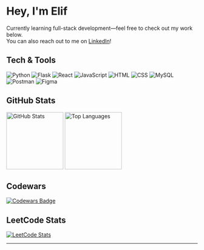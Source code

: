 # Hey, I'm Elif

Currently learning full-stack development—feel free to check out my work below.  
You can also reach out to me on [LinkedIn](https://www.linkedin.com/in/elif-erik/)! 

## Tech & Tools

<p>
  <img src="https://img.shields.io/badge/Python-3776AB?style=flat&logo=python&logoColor=white" alt="Python" />
  <img src="https://img.shields.io/badge/Flask-000000?style=flat&logo=flask&logoColor=white" alt="Flask" />
  <img src="https://img.shields.io/badge/React-61DAFB?style=flat&logo=react&logoColor=black" alt="React" />
  <img src="https://img.shields.io/badge/JavaScript-F7DF1E?style=flat&logo=javascript&logoColor=black" alt="JavaScript" />
  <img src="https://img.shields.io/badge/HTML-E34F26?style=flat&logo=html5&logoColor=white" alt="HTML" />
  <img src="https://img.shields.io/badge/CSS-1572B6?style=flat&logo=css3&logoColor=white" alt="CSS" />
  <img src="https://img.shields.io/badge/MySQL-4479A1?style=flat&logo=mysql&logoColor=white" alt="MySQL" />
  <img src="https://img.shields.io/badge/Postman-FF6C37?style=flat&logo=postman&logoColor=white" alt="Postman" />
  <img src="https://img.shields.io/badge/Figma-F24E1E?style=flat&logo=figma&logoColor=white" alt="Figma" />
</p>

## GitHub Stats

<p>
  <img src="https://github-readme-stats.vercel.app/api?username=VELIFZ&show_icons=true" height="150" alt="GitHub Stats" />
  <img src="https://github-readme-stats.vercel.app/api/top-langs/?username=VELIFZ&layout=compact" height="150" alt="Top Languages" />
</p>

## Codewars

[![Codewars Badge](https://www.codewars.com/users/VELIFZ/badges/large)](https://www.codewars.com/users/VELIFZ)

## LeetCode Stats

[![LeetCode Stats](https://leetcard.jacoblin.cool/VELIFZ)](https://leetcode.com/u/VELIFZ/)

---
